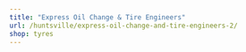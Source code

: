```yaml
---
title: "Express Oil Change & Tire Engineers"
url: /huntsville/express-oil-change-and-tire-engineers-2/
shop: tyres
---
```

